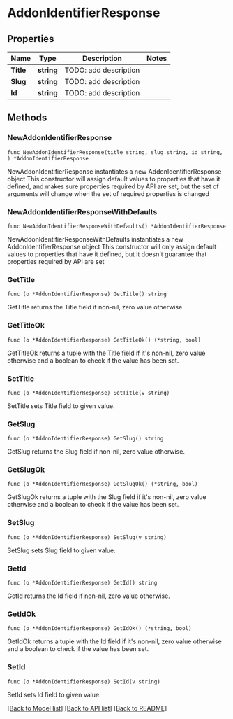 # AddonIdentifierResponse

## Properties

Name | Type | Description | Notes
------------ | ------------- | ------------- | -------------
**Title** | **string** | TODO: add description | 
**Slug** | **string** | TODO: add description | 
**Id** | **string** | TODO: add description | 

## Methods

### NewAddonIdentifierResponse

`func NewAddonIdentifierResponse(title string, slug string, id string, ) *AddonIdentifierResponse`

NewAddonIdentifierResponse instantiates a new AddonIdentifierResponse object
This constructor will assign default values to properties that have it defined,
and makes sure properties required by API are set, but the set of arguments
will change when the set of required properties is changed

### NewAddonIdentifierResponseWithDefaults

`func NewAddonIdentifierResponseWithDefaults() *AddonIdentifierResponse`

NewAddonIdentifierResponseWithDefaults instantiates a new AddonIdentifierResponse object
This constructor will only assign default values to properties that have it defined,
but it doesn't guarantee that properties required by API are set

### GetTitle

`func (o *AddonIdentifierResponse) GetTitle() string`

GetTitle returns the Title field if non-nil, zero value otherwise.

### GetTitleOk

`func (o *AddonIdentifierResponse) GetTitleOk() (*string, bool)`

GetTitleOk returns a tuple with the Title field if it's non-nil, zero value otherwise
and a boolean to check if the value has been set.

### SetTitle

`func (o *AddonIdentifierResponse) SetTitle(v string)`

SetTitle sets Title field to given value.


### GetSlug

`func (o *AddonIdentifierResponse) GetSlug() string`

GetSlug returns the Slug field if non-nil, zero value otherwise.

### GetSlugOk

`func (o *AddonIdentifierResponse) GetSlugOk() (*string, bool)`

GetSlugOk returns a tuple with the Slug field if it's non-nil, zero value otherwise
and a boolean to check if the value has been set.

### SetSlug

`func (o *AddonIdentifierResponse) SetSlug(v string)`

SetSlug sets Slug field to given value.


### GetId

`func (o *AddonIdentifierResponse) GetId() string`

GetId returns the Id field if non-nil, zero value otherwise.

### GetIdOk

`func (o *AddonIdentifierResponse) GetIdOk() (*string, bool)`

GetIdOk returns a tuple with the Id field if it's non-nil, zero value otherwise
and a boolean to check if the value has been set.

### SetId

`func (o *AddonIdentifierResponse) SetId(v string)`

SetId sets Id field to given value.



[[Back to Model list]](../README.md#documentation-for-models) [[Back to API list]](../README.md#documentation-for-api-endpoints) [[Back to README]](../README.md)


